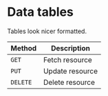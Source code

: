 # Data tables

Tables look nicer formatted.

| Method   | Description     |
| -------- | --------------- |
| `GET`    | Fetch resource  |
| `PUT`    | Update resource |
| `DELETE` | Delete resource |
